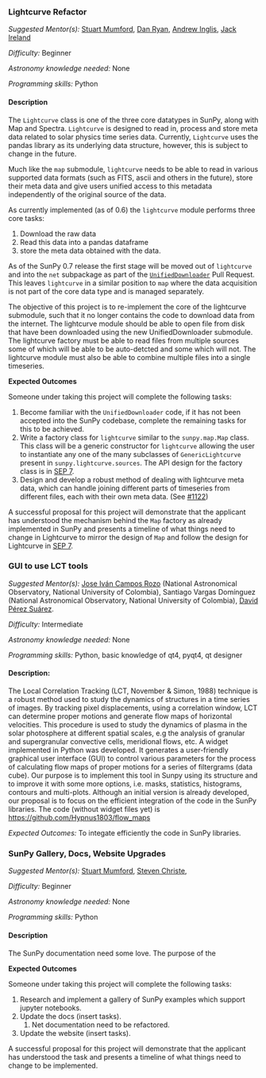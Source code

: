 ### Lightcurve Refactor

*Suggested Mentor(s):* [Stuart Mumford](http://github.com/Cadair), [Dan Ryan](https://github.com/DanRyanIrish), [Andrew Inglis](https://github.com/aringlis), [Jack Ireland](https://github.com/wafels)

*Difficulty:* Beginner

*Astronomy knowledge needed:* None

*Programming skills:* Python

#### Description
The `Lightcurve` class is one of the three core datatypes in SunPy, along with Map and Spectra.
`Lightcurve` is designed to read in, process and store meta data related to solar physics time series data.
Currently, `Lightcurve` uses the pandas library as its underlying data structure, however, this is subject to change in the future.

Much like the `map` submodule, `lightcurve` needs to be able to read in various supported data formats (such as FITS, ascii and others in the future), store their meta data and give users unified access to this metadata independently of the original source of the data.

As currently implemented (as of 0.6) the `lightcurve` module performs three core tasks:

1. Download the raw data
1. Read this data into a pandas dataframe
1. store the meta data obtained with the data.

As of the SunPy 0.7 release the first stage will be moved out of `lightcurve` and into the `net` subpackage as part of the [`UnifiedDownloader`](https://github.com/sunpy/sunpy/pull/1300) Pull Request.
This leaves `lightcurve` in a similar position to `map` where the data acquisition is not part of the core data type and is managed separately.

The objective of this project is to re-implement the core of the lightcurve submodule, such that it no longer contains the code to download data from the internet. The lightcurve module should be able to open file from disk that have been downloaded using the new UnifiedDownloader submodule. The lightcurve factory must be able to read files from multiple sources some of which will be able to be auto-detcted and some which will not. The lightcurve module must also be able to combine multiple files into a single timeseries.

**Expected Outcomes**

Someone under taking this project will complete the following tasks:

1. Become familiar with the `UnifiedDownloader` code, if it has not been accepted into the SunPy codebase, complete the remaining tasks for this to be achieved.
1. Write a factory class for `lightcurve` similar to the `sunpy.map.Map` class. This class will be a generic constructor for `lightcurve` allowing the user to instantiate any one of the many subclasses of `GenericLightcurve` present in `sunpy.lightcurve.sources`. The API design for the factory class is in [SEP 7](https://github.com/sunpy/sunpy-SEP/blob/master/SEP-0007.md).
1. Design and develop a robust method of dealing with lightcurve meta data, which can handle joining different parts of timeseries from different files, each with their own meta data. (See [#1122](https://github.com/sunpy/sunpy/issues/1122))


A successful proposal for this project will demonstrate that the applicant has understood the mechanism behind the `Map` factory as already implemented in SunPy and presents a timeline of what things need to change in Lightcurve to mirror the design of `Map` and follow the design for Lightcurve in [SEP 7](https://github.com/sunpy/sunpy-SEP/blob/master/SEP-0007.md).


### GUI to use LCT tools
*Suggested Mentor(s):* [Jose Iván Campos Rozo](https://github.com/Hypnus1803) (National Astronomical Observatory, National University of Colombia), Santiago Vargas Domínguez (National Astronomical Observatory, National University of Colombia), [David Pérez Suárez](https://github.com/dpshelio).

*Difficulty:* Intermediate

*Astronomy knowledge needed:* None

*Programming skills:* Python, basic knowledge of qt4, pyqt4, qt designer

#### Description:
The Local Correlation Tracking (LCT, November & Simon, 1988) technique is a robust method used to study the dynamics of structures in a time series of images. By tracking pixel displacements, using a correlation window, LCT can determine proper motions and generate flow maps of horizontal velocities. This procedure is used to study the dynamics of plasma in the solar photosphere at different spatial scales, e.g the analysis of granular and supergranular convective cells, meridional flows, etc. A widget implemented in Python was developed. It generates a user-friendly graphical user interface (GUI) to control various parameters for the process of calculating flow maps of proper motions for a series of filtergrams (data cube). Our purpose is to implement this tool in Sunpy using its structure and to improve it with some more options, i.e. masks, statistics, histograms, contours and multi-plots. Although an initial version is already developed, our proposal is to focus on the efficient integration of the code in the  SunPy libraries. The code (without widget files yet) is https://github.com/Hypnus1803/flow_maps

*Expected Outcomes:* To integate efficiently the code in SunPy libraries.

### SunPy Gallery, Docs, Website Upgrades

*Suggested Mentor(s):* [Stuart Mumford](http://github.com/Cadair), [Steven Christe](https://github.com/ehsteve),

*Difficulty:* Beginner

*Astronomy knowledge needed:* None

*Programming skills:* Python

#### Description
The SunPy documentation need some love. The purpose of the

**Expected Outcomes**

Someone under taking this project will complete the following tasks:

1. Research and implement a gallery of SunPy examples which support jupyter notebooks.
2. Update the docs (insert tasks).
   1. Net documentation need to be refactored.
3. Update the website (insert tasks).

A successful proposal for this project will demonstrate that the applicant has understood the task and presents a timeline of what things need to change to be implemented.
